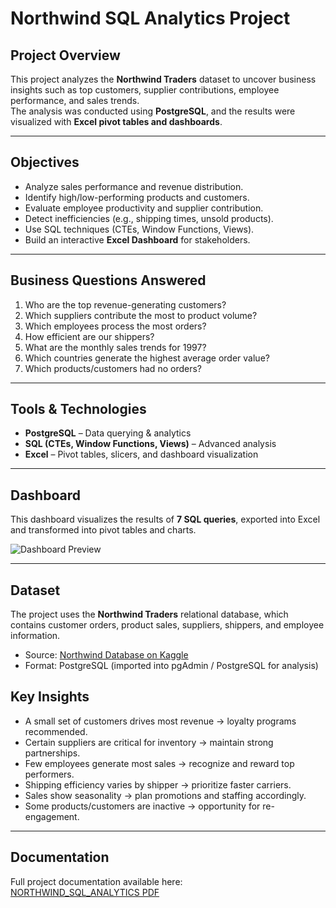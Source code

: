 # Northwind SQL Analytics Project

## Project Overview
This project analyzes the **Northwind Traders** dataset to uncover business insights such as top customers, supplier contributions, employee performance, and sales trends.  
The analysis was conducted using **PostgreSQL**, and the results were visualized with **Excel pivot tables and dashboards**.

---

##  Objectives
- Analyze sales performance and revenue distribution.
- Identify high/low-performing products and customers.
- Evaluate employee productivity and supplier contribution.
- Detect inefficiencies (e.g., shipping times, unsold products).
- Use SQL techniques (CTEs, Window Functions, Views).
- Build an interactive **Excel Dashboard** for stakeholders.

---

##  Business Questions Answered
1. Who are the top revenue-generating customers?  
2. Which suppliers contribute the most to product volume?  
3. Which employees process the most orders?  
4. How efficient are our shippers?  
5. What are the monthly sales trends for 1997?  
6. Which countries generate the highest average order value?  
7. Which products/customers had no orders?  

---

## Tools & Technologies
- **PostgreSQL** – Data querying & analytics  
- **SQL (CTEs, Window Functions, Views)** – Advanced analysis  
- **Excel** – Pivot tables, slicers, and dashboard visualization  

---

## Dashboard
This dashboard visualizes the results of **7 SQL queries**, exported into Excel and transformed into pivot tables and charts.  

![Dashboard Preview](images/NORTHWIND_DASHBOARD.png)  

---

##  Dataset
The project uses the **Northwind Traders** relational database, which contains customer orders, product sales, suppliers, shippers, and employee information.  

-  Source: [Northwind Database on Kaggle](https://www.kaggle.com/datasets/ahmedhamada0/northwind-database)  
-  Format: PostgreSQL (imported into pgAdmin / PostgreSQL for analysis)


##  Key Insights
- A small set of customers drives most revenue → loyalty programs recommended.  
- Certain suppliers are critical for inventory → maintain strong partnerships.  
- Few employees generate most sales → recognize and reward top performers.  
- Shipping efficiency varies by shipper → prioritize faster carriers.  
- Sales show seasonality → plan promotions and staffing accordingly.  
- Some products/customers are inactive → opportunity for re-engagement.  

---

##  Documentation
Full project documentation available here:  
[NORTHWIND_SQL_ANALYTICS PDF](docs/NORTHWIND_SQL_ANALYTICS.pdf)
